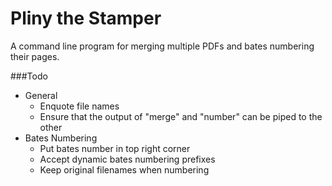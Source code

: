 # Pliny the Stamper
A command line program for merging multiple PDFs and bates numbering their pages.

###Todo
- General
    - Enquote file names
    - Ensure that the output of "merge" and "number" can be piped to the other
- Bates Numbering
    - Put bates number in top right corner
    - Accept dynamic bates numbering prefixes
    - Keep original filenames when numbering